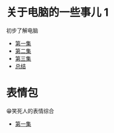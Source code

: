 # 关于电脑的一些事儿 1
初步了解电脑
* [第一集](电脑.md)
* [第二集](电脑2.md)
* [第三集](电脑3.md)
* [总结](总结.md)

# 表情包
😁笑死人的表情综合
* [第一集](emoji.md)
